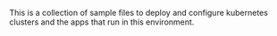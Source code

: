 This is a collection of sample files to deploy and configure kubernetes clusters and the apps that run in this environment.
